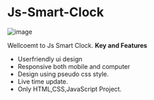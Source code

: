 # Js-Smart-Clock

![image](https://i.ibb.co/12JHGzX/smart-clock.png)

Wellcoemt to Js Smart Clock.
<strong>Key and Features</strong>

- Userfriendly ui design
- Responsive both mobile and computer
- Design using pseudo css style.
- Live time update.
- Only HTML,CSS,JavaScript Project.
